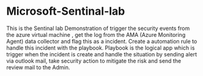 # Microsoft-Sentinal-lab

This is the Sentinal lab Demonstration of trigger the security events from the azure virtual machine , get the log from the AMA (Azure Monitoring Agent) data collector and flag this as a incident. Create a automation rule to handle this incident with the playbook. Playbook is the logical app which is trigger when the incident is create and handle the situation by sending alert via outlook mail, take security action to mitigate the risk and send the review mail to the Admin.
